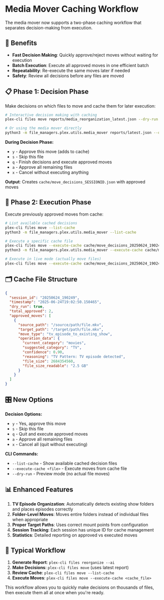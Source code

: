 # Media Mover Caching Workflow

The media mover now supports a two-phase caching workflow that separates decision-making from execution.

## 🎯 Benefits
- **Fast Decision Making**: Quickly approve/reject moves without waiting for execution
- **Batch Execution**: Execute all approved moves in one efficient batch
- **Repeatability**: Re-execute the same moves later if needed
- **Safety**: Review all decisions before any files are moved

## 📋 Phase 1: Decision Phase

Make decisions on which files to move and cache them for later execution:

```bash
# Interactive decision making with caching
plex-cli files move reports/media_reorganization_latest.json --dry-run

# Or using the media mover directly
python3 -m file_managers.plex.utils.media_mover reports/latest.json --dry-run
```

**During Decision Phase:**
- `y` - Approve this move (adds to cache)
- `s` - Skip this file
- `q` - Finish decisions and execute approved moves
- `a` - Approve all remaining files
- `x` - Cancel without executing anything

**Output**: Creates `cache/move_decisions_SESSIONID.json` with approved moves

## 🚀 Phase 2: Execution Phase

Execute previously approved moves from cache:

```bash
# List available cached decisions
plex-cli files move --list-cache
python3 -m file_managers.plex.utils.media_mover --list-cache

# Execute a specific cache file
plex-cli files move --execute-cache cache/move_decisions_20250624_190249.json
python3 -m file_managers.plex.utils.media_mover --execute-cache cache/move_decisions_20250624_190249.json

# Execute in live mode (actually move files)
plex-cli files move --execute-cache cache/move_decisions_20250624_190249.json
```

## 🗂️ Cache File Structure

```json
{
  "session_id": "20250624_190249",
  "timestamp": "2025-06-24T19:02:50.150465",
  "dry_run": true,
  "total_approved": 2,
  "approved_moves": [
    {
      "source_path": "/source/path/file.mkv",
      "target_path": "/target/path/file.mkv", 
      "move_type": "tv_episode_to_existing_show",
      "operation_data": {
        "current_category": "movies",
        "suggested_category": "TV",
        "confidence": 0.90,
        "reasoning": "TV Pattern: TV episode detected",
        "file_size": 2684354560,
        "file_size_readable": "2.5 GB"
      }
    }
  ]
}
```

## 🎛️ New Options

**Decision Options:**
- `y` - Yes, approve this move
- `s` - Skip this file  
- `q` - Quit and execute approved moves
- `a` - Approve all remaining files
- `x` - Cancel all (quit without executing)

**CLI Commands:**
- `--list-cache` - Show available cached decision files
- `--execute-cache <file>` - Execute moves from cache file
- `--dry-run` - Preview mode (no actual file moves)

## 📊 Enhanced Features

1. **TV Episode Organization**: Automatically detects existing show folders and places episodes correctly
2. **Folder-Level Moves**: Moves entire folders instead of individual files when appropriate  
3. **Proper Target Paths**: Uses correct mount points from configuration
4. **Session Tracking**: Each session has unique ID for cache management
5. **Statistics**: Detailed reporting on approved vs executed moves

## 🔄 Typical Workflow

1. **Generate Report**: `plex-cli files reorganize --ai`
2. **Make Decisions**: `plex-cli files move` (uses latest report)
3. **Review Cache**: `plex-cli files move --list-cache`
4. **Execute Moves**: `plex-cli files move --execute-cache <cache_file>`

This workflow allows you to quickly make decisions on thousands of files, then execute them all at once when you're ready.